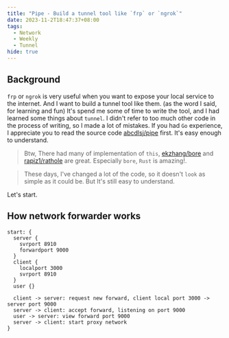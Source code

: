 ```yaml
---
title: "Pipe - Build a tunnel tool like `frp` or `ngrok`"
date: 2023-11-2T18:47:37+08:00
tags:
  - Network
  - Weekly
  - Tunnel
hide: true
---
```


## Background
> 

`frp` or `ngrok` is very useful when you want to expose your local service to the internet. And I want to build a tunnel tool like them. (as the word I said, for learning and fun)
It's spend me some of time to write the tool, and I had learned some things about `tunnel`. I didn't refer to too much other code in the process of writing, so I made a lot of mistakes.
If you had `Go` experience, I appreciate you to read the source code [abcdlsj/pipe](https://github.com/abcdlsj/pipe) first. It's easy enough to understand.

> Btw, There had many of implementation of `this`, [ekzhang/bore](https://github.com/ekzhang/bore) and [rapiz1/rathole](https://github.com/rapiz1/rathole/) are great. Especially `bore`, `Rust` is amazing!.

> These days, I've changed a lot of the code, so it doesn't `look` as simple as it could be. But It's still easy to understand.

Let's start.

## How network forwarder works

```d2 theme=104
start: {
  server {
    svrport 8910
    forwardport 9000
  }
  client {
    localport 3000
    svrport 8910
  }
  user {}

  client -> server: request new forward, client local port 3000 -> server port 9000
  server -> client: accept forward, listening on port 9000
  user -> server: view forward port 9000
  server -> client: start proxy network
}
```
